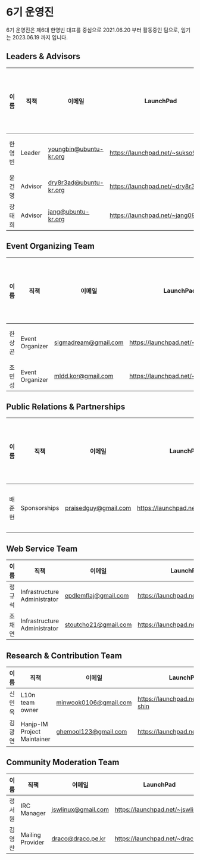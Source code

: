 # 6기 운영진

6기 운영진은 제6대 한영빈 대표를 중심으로 2021.06.20 부터 활동중인 팀으로, 임기는 2023.06.19 까지 입니다.

## Leaders & Advisors

| 이름 | 직책 | 이메일 | LaunchPad | 포럼 닉네임 | 위키 닉네임 | 비고 | 정관상 회원 구분 |
| --- | --- | --- | --- | --- | --- | --- | --- |
| 한영빈 | Leader | youngbin@ubuntu-kr.org | https://launchpad.net/~sukso96100 | sukso96100 | sukso96100 | . | 운영위원 |
| 윤건영 | Advisor | dry8r3ad@ubuntu-kr.org | https://launchpad.net/~dry8r3ad | Dry8r3aD | Dry8r3aD | . | 준회원 |
| 장태희 | Advisor | jang@ubuntu-kr.org | https://launchpad.net/~jang0913 | janghe11 | janghe11 | . | 준회원 |

## Event Organizing Team	

| 이름 | 직책 | 이메일 | LaunchPad | 포럼 닉네임 | 위키 닉네임 | 비고 | 정관상 회원 구분 |
| --- | --- | --- | --- | --- | --- | --- | --- |
| 한상곤 | Event Organizer | sigmadream@gmail.com | https://launchpad.net/~sigmadream | sigmadream | Sigmadream | . | 운영위원 |
| 조민성 | Event Organizer | mldd.kor@gmail.com | https://launchpad.net/~mscho7969 | . | 2022.11.30. 합류 | 준회원 |

## Public Relations & Partnerships

| 이름 | 직책 | 이메일 | LaunchPad | 포럼 닉네임 | 위키 닉네임 | 비고 | 정관상 회원 구분 |
| --- | --- | --- | --- | --- | --- | --- | --- |
| 배준현 | Sponsorships | praisedguy@gmail.com | https://launchpad.net/~praisedguy | Praisedguy | Praisedguy | Event Organizing Team - Event Organizer 겸직 | 운영위원 |

## Web Service Team

| 이름 | 직책 | 이메일 | LaunchPad | 포럼 닉네임 | 위키 닉네임 | 비고 |
| --- | --- | --- | --- | --- | --- | --- |
| 정규석 | Infrastructure Administrator | epdlemflaj@gmail.com | https://launchpad.net/~epdlemflaj | jgyuseok | jgyuseok | . |	준회원 |
| 조채연 | Infrastructure Administrator | stoutcho21@gmail.com | https://launchpad.net/~stoutcho21 | 조채연 | 조채연 | . | 준회원 |

## Research & Contribution Team	

| 이름 | 직책 | 이메일 | LaunchPad | 포럼 닉네임 | 위키 닉네임 | 비고 |
| --- | --- | --- | --- | --- | --- | --- |
| 신민욱 | L10n team owner | minwook0106@gmail.com | https://launchpad.net/~minwook-shin | shminwook | Ghg | . | 준회원 |
| 김광연 | Hanjp-IM Project Maintainer | 	ghemool123@gmail.com| https://launchpad.net/~horary | onting | Onting | . | 준회원 |

## Community Moderation Team	

| 이름 | 직책 | 이메일 | LaunchPad | 포럼 닉네임 | 위키 닉네임 | 비고 |
| --- | --- | --- | --- | --- | --- | --- |
| 정서원 | IRC Manager | jswlinux@gmail.com | https://launchpad.net/~jswlinux | Seony | Seony | . | 준회원 |
| 김영찬 | Mailing Provider | draco@draco.pe.kr | https://launchpad.net/~draco.kr | draco | draco | . | 운영위원 |
